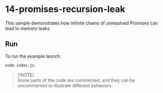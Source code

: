 # 14-promises-recursion-leak

This sample demonstrates how infinite chains of unresolved Promises can lead to
memory leaks.

## Run

To run the example launch:

```bash
node index.js
```

> [!NOTE]\
> Some parts of the code are commented, and they can be uncommented to
> illustrate different behaviors.

